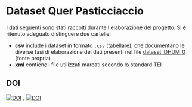# Dataset Quer Pasticciaccio

I dati seguenti sono stati raccolti durante l'elaborazione del progetto. Si è ritenuto adeguato distinguere due cartelle: 

- **csv** include i dataset in formato ```.csv``` (tabellare), che documentano le diverse fasi di elaborazione dei dati presenti nel file [dataset_DHDM_0](https://github.com/elisabestia/qrpstcccc_project_dhdm/blob/main/data/csv/dataset_DMDH_0.csv)  (fonte propria)
- **xml** contiene i file utilizzati marcati secondo lo standard TEI

## DOI 
 [![DOI](https://zenodo.org/badge/DOI/10.5281/zenodo.15697603.svg)](https://doi.org/10.5281/zenodo.15697603) , [![DOI](https://zenodo.org/badge/DOI/10.5281/zenodo.15697626.svg)](https://doi.org/10.5281/zenodo.15697626)
  
